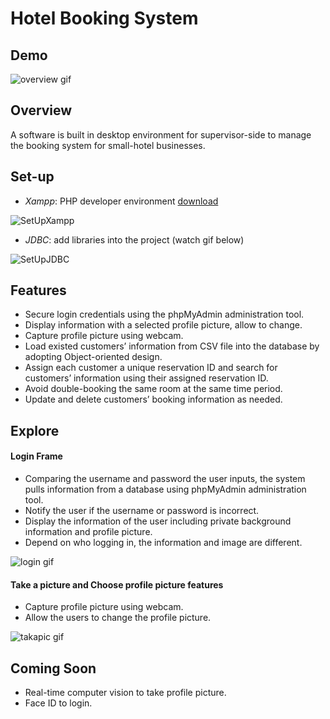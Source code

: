 # Hotel Booking System

## Demo

![overview gif](https://github.com/jtrinh21/HotelBookingSystem/blob/master/src/Image/hotelBookingSystem.gif)

## Overview

A software is built in desktop environment for supervisor-side to manage the booking system for small-hotel businesses.

## Set-up

* *Xampp*: PHP developer environment [download](https://www.apachefriends.org/index.html)

![SetUpXampp](https://github.com/jtrinh21/HotelBookingSystem/blob/master/build/classes/Image/SetupXampp.gif)

* *JDBC*: add libraries into the project (watch gif below)

![SetUpJDBC](https://github.com/jtrinh21/HotelBookingSystem/blob/master/build/classes/Image/SetUpJDBC.gif)

## Features


*	Secure login credentials using the phpMyAdmin administration tool.
*	Display information with a selected profile picture, allow to change.
*  Capture profile picture using webcam.
*	Load existed customers’ information from CSV file into the database by adopting Object-oriented design.
*	Assign each customer a unique reservation ID and search for customers’ information using their assigned reservation ID.
*	Avoid double-booking the same room at the same time period.
*	Update and delete customers’ booking information as needed.


## Explore

#### Login Frame

   - Comparing the username and password the user inputs, the system pulls information from a database using phpMyAdmin administration tool.
   - Notify the user if the username or password is incorrect.
   - Display the information of the user including private background information and profile picture.
   - Depend on who logging in, the information and image are different.
   
![login gif](https://github.com/jtrinh21/HotelBookingSystem/blob/master/src/Image/LoginFeature.gif)

#### Take a picture and Choose profile picture features

   - Capture profile picture using webcam.
   - Allow the users to change the profile picture.
   
![takapic gif](https://github.com/jtrinh21/HotelBookingSystem/blob/master/src/Image/TakeAPic.gif)
   
## Coming Soon
* Real-time computer vision to take profile picture.
* Face ID to login.
